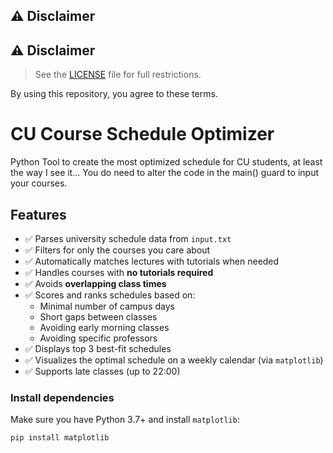 ## ⚠️ Disclaimer

## ⚠️ Disclaimer

> See the [LICENSE](./LICENSE) file for full restrictions.

By using this repository, you agree to these terms.


# CU Course Schedule Optimizer

Python Tool to create the most optimized schedule for CU students, at least the way I see it...
You do need to alter the code in the main() guard to input your courses.

## Features

- ✅ Parses university schedule data from `input.txt`
- ✅ Filters for only the courses you care about
- ✅ Automatically matches lectures with tutorials when needed
- ✅ Handles courses with **no tutorials required**
- ✅ Avoids **overlapping class times**
- ✅ Scores and ranks schedules based on:
  - Minimal number of campus days
  - Short gaps between classes
  - Avoiding early morning classes
  - Avoiding specific professors
- ✅ Displays top 3 best-fit schedules
- ✅ Visualizes the optimal schedule on a weekly calendar (via `matplotlib`)
- ✅ Supports late classes (up to 22:00)

### Install dependencies

Make sure you have Python 3.7+ and install `matplotlib`:

```bash
pip install matplotlib
```